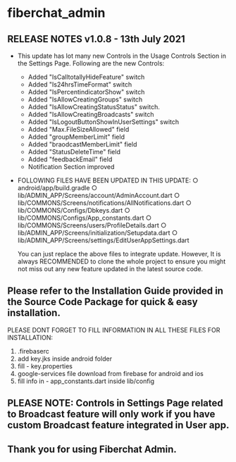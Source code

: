 # fiberchat_admin

## RELEASE NOTES v1.0.8 - 13th July 2021

- This update has lot many new Controls in the Usage Controls Section in the Settings Page. Following are the new Controls:

  - Added "IsCalltotallyHideFeature" switch
  - Added "Is24hrsTimeFormat" switch
  - Added "IsPercentindicatorShow" switch
  - Added "IsAllowCreatingGroups" switch
  - Added "IsAllowCreatingStatusStatus" switch.
  - Added "IsAllowCreatingBroadcasts" switch
  - Added "IsLogoutButtonShowInUserSettings" switch
  - Added "Max.FileSizeAllowed" field
  - Added "groupMemberLimit" field
  - Added "braodcastMemberLimit" field
  - Added "StatusDeleteTime" field
  - Added "feedbackEmail" field
  - Notification Section improved

- FOLLOWING FILES HAVE BEEN UPDATED IN THIS UPDATE:
  ○ android/app/build.gradle
  ○ lib/ADMIN_APP/Screens/account/AdminAccount.dart
  ○ lib/COMMONS/Screens/notifications/AllNotifications.dart
  ○ lib/COMMONS/Configs/Dbkeys.dart
  ○ lib/COMMONS/Configs/App_constants.dart
  ○ lib/COMMONS/Screens/users/ProfileDetails.dart
  ○ lib/ADMIN_APP/Screens/initialization/Setupdata.dart
  ○ lib/ADMIN_APP/Screens/settings/EditUserAppSettings.dart

  You can just replace the above files to integrate update. However, It is always RECOMMENDED to clone the whole project to ensure you might not miss out any new feature updated in the latest source code.

## Please refer to the Installation Guide provided in the Source Code Package for quick & easy installation.

PLEASE DONT FORGET TO FILL INFORMATION IN ALL THESE FILES FOR INSTALLATION:

1. .firebaserc
2. add key.jks inside android folder
3. fill - key.properties
4. google-services file download from firebase for android and ios
5. fill info in - app_constants.dart inside lib/config

## PLEASE NOTE: Controls in Settings Page related to Broadcast feature will only work if you have custom Broadcast feature integrated in User app.

## Thank you for using Fiberchat Admin.

